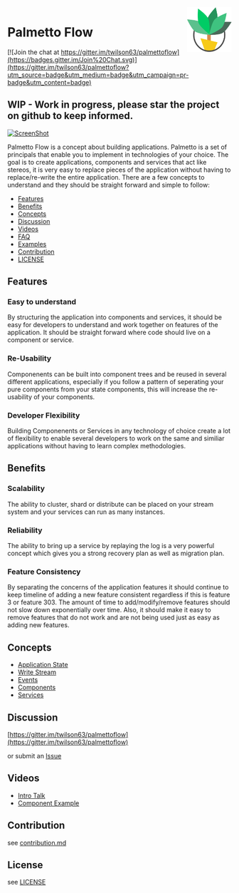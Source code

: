 
<img src="palmetto.png" alt="palmetto" align="right" height="100px" width="100px" />

# Palmetto Flow

[![Join the chat at https://gitter.im/twilson63/palmettoflow](https://badges.gitter.im/Join%20Chat.svg)](https://gitter.im/twilson63/palmettoflow?utm_source=badge&utm_medium=badge&utm_campaign=pr-badge&utm_content=badge)

## WIP - Work in progress, please star the project on github to keep informed.

[![ScreenShot](http://img.youtube.com/vi/INP1uuOYU3E/0.jpg)](http://youtu.be/INP1uuOYU3E)

Palmetto Flow is a concept about building applications.  Palmetto is a set of principals that enable you to implement in technologies of your choice.  The goal is to create applications, components and services that act like stereos, it is very easy to replace pieces of the application without having to replace/re-write the entire application.  There are a few concepts to understand and they should be straight forward and simple to follow:

* [Features](#features)
* [Benefits](#benefits)
* [Concepts](#concepts)
* [Discussion](#discussion)
* [Videos](#videos)
* [FAQ](faq.md)
* [Examples](examples.md)
* [Contribution](#contribution)
* [LICENSE](#license)

## Features

### Easy to understand

By structuring the application into components and services, it should be easy for developers to understand and work together on features of the application.  It should be straight forward where code should live on a component or service.

### Re-Usability

Componenents can be built into component trees and be reused in several different applications, especially if you follow a pattern of seperating your pure components from your state components, this will increase the re-usability of your components.

### Developer Flexibility

Building Componenents or Services in any technology of choice create a lot of flexibility to enable several developers to work on the same and similiar applications without having to learn complex methodologies.

## Benefits

### Scalability

The ability to cluster, shard or distribute can be placed on your stream system and your services can run as many instances.

### Reliability

The ability to bring up a service by replaying the log is a very powerful concept which gives you a strong recovery plan as well as migration plan.

### Feature Consistency

By separating the concerns of the application features it should continue to keep timeline of adding a new feature consistent regardless if this is feature 3 or feature 303.  The amount of time to add/modify/remove features should not slow down exponentially over time.  Also, it should make it easy to remove features that do not work and are not being used just as easy as adding new features.

## Concepts

* [Application State](state.md)
* [Write Stream](stream.md)
* [Events](events.md)
* [Components](components.md)
* [Services](services.md)

## Discussion

[https://gitter.im/twilson63/palmettoflow](https://gitter.im/twilson63/palmettoflow)

or submit an [Issue](https://github.com/twilson63/palmettoflow/issues)

## Videos

* [Intro Talk](http://youtu.be/INP1uuOYU3E)
* [Component Example](http://youtu.be/7TPC-tcIO4g)


## Contribution

see [contribution.md](contribution.md)

## License

see [LICENSE](LICENSE)

